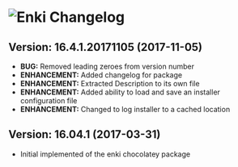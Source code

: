# ![Enki Changelog](https://img.shields.io/badge/Enki-Package%20Changelog-blue.svg?style=for-the-badge)

## Version: 16.4.1.20171105 (2017-11-05)
- **BUG:** Removed leading zeroes from version number
- **ENHANCEMENT:** Added changelog for package
- **ENHANCEMENT:** Extracted Description to its own file
- **ENHANCEMENT:** Added ability to load and save an installer configuration file
- **ENHANCEMENT:** Changed to log installer to a cached location

## Version: 16.04.1 (2017-03-31)
- Initial implemented of the enki chocolatey package
